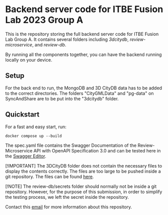 # Backend server code for ITBE Fusion Lab 2023 Group A

This is the repository storing the full backend server code for ITBE Fusion Lab Group A. It contains several folders including _3dcitydb_, _review-microservice_, and _review-db_.

By running all the components together, you can have the backend running locally on your device.

## Setup

For the back end to run, the MongoDB and 3D CityDB data has to be added to the correct directories.
The folders "CityGMLData" and "pg-data" on SyncAndShare are to be put into the "3dcitydb" folder.

## Quickstart

For a fast and easy start, run:

```
docker compose up --build
```

The spec.yaml file contains the Swagger Documentation of the Review-Microservice API with OpenAPI Specification 3.0 and can be tested here in the [Swagger Editor](https://editor.swagger.io).

[!IMPORTANT]
The 3DCityDB folder does not contain the necessary files to display the contents correctly. The files are too large to be pushed inside a git repository. The files can be found [here](https://syncandshare.lrz.de/getlink/fi9wuGmQy3qyQBU6x7xfFW/3dcitydb).

[!NOTE]
The review-db/secrets folder should normally not be inside a git repository. However, for the purpose of this submission, in order to simplify the testing process, we left the secret inside the repository.

Contact this [email](mailto:jeffrey.limnardy@tum.de) for more information about this repository.

